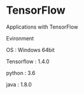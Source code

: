 # TensorFlow
Applications with TensorFlow


Evironment

OS : Windows 64bit

Tensorflow : 1.4.0

python : 3.6

java : 1.8.0

